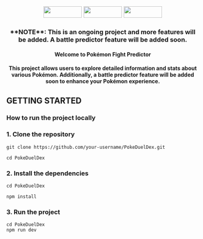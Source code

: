 <div style="font-size: 18px;" align="center">
<img width="100px" height="30px" src="https://img.shields.io/badge/Next-black?style=for-the-badge&logo=next.js&logoColor=white"/>
<img width="100px" height="30px" src="https://img.shields.io/badge/react-%2320232a.svg?style=for-the-badge&logo=react&logoColor=%2361DAFB" />
<img width="100px" height="30px" src="https://img.shields.io/badge/javascript-%23323330.svg?style=for-the-badge&logo=javascript&logoColor=%23F7DF1E" />
</div>

<h3 align="center"> 
**NOTE**: This is an ongoing project and more features will be added. A
battle predictor feature will be added soon.
</h3>

<h4 align="center"> 
 Welcome to Pokémon Fight Predictor
</h4>

<h4 align="center"> 
This project allows users to explore detailed information and stats about various Pokémon. Additionally, a battle predictor feature will be added soon to enhance your Pokémon experience.
</h4>

<h2> GETTING STARTED </h2>

<h3> How to run the project locally </h3>

<h3>1. Clone the repository </h3>

```
git clone https://github.com/your-username/PokeDuelDex.git

cd PokeDuelDex
```

<h3> 2. Install the dependencies</h3>

```
cd PokeDuelDex

npm install
```


<h3> 3. Run the project </h3>

```
cd PokeDuelDex
npm run dev
```